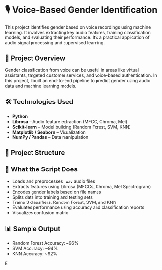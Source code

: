 # 🎙️ Voice-Based Gender Identification

This project identifies gender based on voice recordings using machine learning. It involves extracting key audio features, training classification models, and evaluating their performance. It’s a practical application of audio signal processing and supervised learning.

## 📌 Project Overview

Gender classification from voice can be useful in areas like virtual assistants, targeted customer services, and voice-based authentication. In this project, I built an end-to-end pipeline to predict gender using audio data and machine learning models.

## 🛠️ Technologies Used

- **Python**
- **Librosa** – Audio feature extraction (MFCC, Chroma, Mel)
- **Scikit-learn** – Model building (Random Forest, SVM, KNN)
- **Matplotlib / Seaborn** – Visualization
- **NumPy / Pandas** – Data manipulation

## 📁 Project Structure


## 🧠 What the Script Does

- Loads and preprocesses `.wav` audio files
- Extracts features using Librosa (MFCCs, Chroma, Mel Spectrogram)
- Encodes gender labels based on file names
- Splits data into training and testing sets
- Trains 3 classifiers: Random Forest, SVM, and KNN
- Evaluates performance using accuracy and classification reports
- Visualizes confusion matrix

## 📊 Sample Output

- Random Forest Accuracy: ~96%
- SVM Accuracy: ~94%
- KNN Accuracy: ~92%

E
